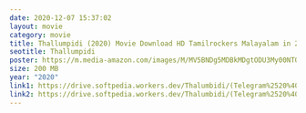 ```yaml
---
date: 2020-12-07 15:37:02
layout: movie
category: movie
title: Thallumpidi (2020) Movie Download HD Tamilrockers Malayalam in 200 MB
seotitle: Thallumpidi
poster: https://m.media-amazon.com/images/M/MV5BNDg5MDBkMDgtODU3My00NTQxLWFhNDgtZDg2NDQ0MGM5N2JhXkEyXkFqcGdeQXVyMjkxNzQ1NDI@._V1_.jpg
size: 200 MB
year: "2020"
link1: https://drive.softpedia.workers.dev/Thalumbidi/(Telegram%2520%40isaiminidownload)%2520-%2520Thallumpidi%2520(2020)%2520Malayalam%2520HDRip%2520-%2520200MB%2520-%2520x264%2520-%2520MP3%2520-%2520ESub.mkv?rootId=0APvS4FUVkGTzUk9PVA
link2: https://drive.softpedia.workers.dev/Thalumbidi/(Telegram%2520%40isaiminidownload)%2520-%2520Thallumpidi%2520(2020)%2520Malayalam%2520HDRip%2520-%2520200MB%2520-%2520x264%2520-%2520MP3%2520-%2520ESub.mkv?rootId=0APvS4FUVkGTzUk9PVA
---
```

